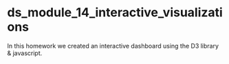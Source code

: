 # ds_module_14_interactive_visualizations

In this homework we created an interactive dashboard using the D3 library & javascript.